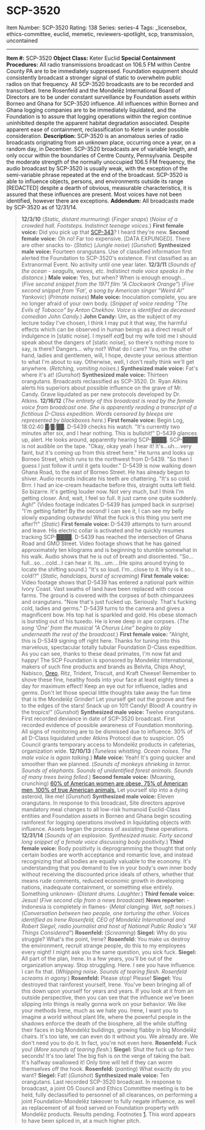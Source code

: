# SCP-3520
Item Number: SCP-3520
Rating: 138
Series: series-4
Tags: _licensebox, ethics-committee, euclid, memetic, reviewers-spotlight, scp, transmission, uncontained

---

**Item #:** SCP-3520
**Object Class:** Keter Euclid
**Special Containment Procedures:** All radio transmissions broadcast on 106.5 FM within Centre County PA are to be immediately suppressed. Foundation equipment should consistently broadcast a stronger signal of static to overwhelm public radios on that frequency. All SCP-3520 broadcasts are to be recorded and transcribed. Irene Rosenfeld and the Mondelēz International Board of Directors are to be under constant surveillance by Foundation assets within Borneo and Ghana for SCP-3520 influence. All influences within Borneo and Ghana logging companies are to be immediately liquidated, and the Foundation is to assure that logging operations within the region continue uninhibited despite the apparent habitat degradation associated.
Despite apparent ease of containment, reclassification to Keter is under possible consideration.
**Description:** SCP-3520 is an anomalous series of radio broadcasts originating from an unknown place, occurring once a year, on a random day, in December. SCP-3520 broadcasts are of variable length, and only occur within the boundaries of Centre County, Pennsylvania. Despite the moderate strength of the normally unoccupied 106.5 FM frequency, the audio broadcast by SCP-3520 is usually weak, with the exception of the semi-variable phrase repeated at the end of the broadcast. SCP-3520 is able to influence objects, persons, and environments outside its range [REDACTED] despite a dearth of obvious, measurable characteristics, it is assured that these influences are present. Most voices have not been identified, however there are exceptions.
**Addendum:** All broadcasts made by SCP-3520 as of 12/31/14.
> **12/3/10**
> (_Static, distant murmuring_)
> (_Finger snaps_)
> (_Noise of a crowded hall. Footsteps. Indistinct teenage voices._)
> **First female voice:** Did you pick up that [SCP-343](/scp-343)? I heard they're new.
> **Second female voice:** Oh no! Far too expensive. [DATA EXPUNGED]. There are other snacks to-
> (_Static_)
> (_Jungle noise_)
> (_Gunshot_)
> **Synthesized male voice:** Fourteen orangutans.
Use of classified information first alerted the Foundation to SCP-3520's existence. First classified as an Extranormal Event. No activity until one year later.
> **12/3/11**
> (_Sounds of the ocean - seagulls, waves, etc. Indistinct male voice speaks in the distance._)
> **Male voice:** Yes, but when? When is enough enough…
> (_Five second snippet from the 1971 film "A Clockwork Orange"_)
> (_Five second snippet from 'Fat', a song by American singer "Weird Al" Yankovic_)
> (_Primate noises_)
> **Male voice:** Inoculation complete, you are no longer afraid of your own body.
> (_Snippet of voice reading "The Evils of Tobacco" by Anton Chekhov. Voice is identified as deceased comedian John Candy._)
> **John Candy:** Um, as the subject of my lecture today I've chosen, I think I may put it that way, the harmful effects which can be observed in human beings as a direct result of indulgence in [static noise]. I myself _eat_[1](javascript:;) but my wife told me I should speak about the dangers of [static noise], so there's nothing more to say, is there? Dangers… why not? What do I care? You, on the other hand, ladies and gentlemen, will, I hope, devote your serious attention to what I'm about to say. Otherwise, well, I don't really think we'll get anywhere.
> (_Retching, vomiting noises._)
> **Synthesized male voice:** Fat's where it's at!
> (_Gunshot_)
> **Synthesized male voice:** Thirteen orangutans.
Broadcasts reclassified as SCP-3520. Dr. Ryan Atkins alerts his superiors about possible influence on the grave of Mr. Candy. Grave liquidated as per new protocols developed by Dr. Atkins.
> **12/16/12**
> (_The entirety of this broadcast is read by the female voice from broadcast one. She is apparently reading a transcript of a fictitious D-Class expedition. Words censored by bleeps are represented by blackboxes here._)
> **First female voice:** Begin Log, 18:02:40 █/█/██. D-5439 checks his watch. "It's currently two minutes after six, and I hear nothing. This is bullshit!" D-5439 glances up, alert. He looks around, apparently hearing SCP-████. SCP-████ is not audible on the tape. "Okay, okay yeah I hear it! It's…uh….very faint, but it's coming up from this street here." He turns and looks up Borneo Street, which runs to the northwest from D-5439. "So then I guess I just follow it until it gets louder." D-5439 is now walking down Ghana Road, to the east of Borneo Street. He has already begun to shiver. Audio records indicate his teeth are chattering. "It's so cold. Brrr. I had an ice-cream headache before this, straight outta left field. So bizarre. It's getting louder now. Not very much, but I think I'm getting closer. And, wait, I feel so full. It just came one quite suddenly. Agh!" (Video footage indicates D-5439 has jumped back in surprise) "I'm getting fatter! By the second! I can see it, I can see my belly slowly expanding outwards! What the fuck is this thing you sent me after?!"
> (_Static_)
> **First female voice:** D-5439 attempts to turn around and leave. His electric collar is activated and he quickly resumes tracking SCP-████. D-5439 has reached the intersection of Ghana Road and GMO Street. Video footage shows that he has gained approximately ten kilograms and is beginning to stumble somewhat in his walk. Audio shows that he is out of breath and disoriented. "So…full…so….cold…I can hear it. Its…um….(He spins around trying to locate the shifting sound.) "It's so loud. I'm…close to it. Why is it so…cold!?"
> (_Static, handclaps, burst of screaming_)
> **First female voice:** Video footage shows that D-5439 has entered a national park within Ivory Coast. Vast swaths of land have been replaced with cocoa farms. The ground is covered with the corpses of both chimpanzees and orangutans. "Now that's just fucked up. Seriously. That's fucking cold, ladies and germs." D-5439 turns to the camera and gives a magnificent bow. His top hat is sparkled and gold. His obese stomach is bursting out of his tuxedo. He is knee deep in ape corpses.
> (_The song 'One' from the musical "A Chorus Line" begins to play underneath the rest of the broadcast._)
> **First female voice:** "Alright, this is D-5349 signing off right here. Thanks for tuning into this marvelous, spectacular totally tubular Foundation D-Class expedition. As you can see, thanks to these dead primates, I'm now fat and happy! The SCP Foundation is sponsored by Mondelēz International, makers of such fine products and brands as Belvita, Chips Ahoy!, Nabisco, [Oreo](/scp-3975), Ritz, Trident, Triscuit, and Kraft Cheese! Remember to shove these fine, healthy foods into your face at least eighty times a day for maximum effect! Keep an eye out for influence, ladies and germs. Don't let those special little thoughts take away the fun time that is the Mondelēz Grinder! Let yourself get out the groove and flee to the edges of the stars! Snack up on 101! Candy! Blood! A country in the tropics!"
> (_Gunshot_)
> **Synthesized male voice:** Twelve orangutans.
First recorded deviance in date of SCP-3520 broadcast. First recorded evidence of possible awareness of Foundation monitoring. All signs of monitoring are to be dismissed due to influence. 30% of all D-Class liquidated under Atkins Protocol due to suspicion. O5 Council grants temporary access to Mondelēz products in cafeterias, organization wide.
> **12/10/13**
> (_Tuneless whistling. Ocean noises. The male voice is again talking._)
> **Male voice:** Yeah! It's going quicker and smoother than we planned.
> (_Sounds of monkeys shrieking in terror. Sounds of elephants. Sounds of unidentified forest animals. Sounds of many trees being felled._)
> **Second female voice:** (Moaning, crunching) [60% of American women are obese, 75% of American men, 100% of true American animals.](https://scp-wiki.wikidot.com/scp-2611) Let yourself slip into a dying asteroid, like me!
> (_Gunshot_)
> **Synthesized male voice:** Eleven orangutans.
In response to this broadcast, Site directors approve mandatory meal changes to all low-risk humanoid Euclid-Class entities and Foundation assets in Borneo and Ghana begin scouting rainforest for logging operations involved in liquidating objects with influence. Assets began the process of assisting these operations.
> **12/31/14**
> (_Sounds of an explosion. Synthesized music. Forty second long snippet of a female voice discussing body positivity._)
> **Third female voice:** Body positivity is deprogramming the thought that only certain bodies are worth acceptance and romantic love, and instead recognizing that all bodies are equally valuable to the economy. It's understanding that you demand to live in your body's own inner body without receiving the discounted price ideals of others, whether that means rude comments, reduced economic growth in developing nations, inadequate containment, or something else entirely. Something unknown-
> (_Distant drums. Laughter._)
> **Third female voice:** Jesus!
> (_Five second clip from a news broadcast_)
> **News reporter:** -Indonesia is completely in flames-
> (_Metal clanging. Wet, soft noises._)
> (_Conversation between two people, one torturing the other. Voices identified as Irene Rosenfeld, CEO of Mondelēz International and Robert Siegel, radio journalist and host of National Public Radio's "All Things Considered"_)
> **Rosenfeld:** (_Screaming_)
> **Siegel:** Why do you struggle? What's the point, Irene?
> **Rosenfeld:** You make us destroy the environment, recruit strange people, do this to my employees every night! I might ask you the same question, you sick fuck.
> **Siegel:** All part of the plan, Irene. In a few years, you'll be out of the organization anyway. Stop struggling. Here. I see you have influence. I can fix that.
> (_Whipping noise. Sounds of tearing flesh. Rosenfeld screams in agony._)
> **Rosenfeld:** Please stop! Please!
> **Siegel:** You destroyed that rainforest yourself, Irene. You've been bringing all of this down upon yourself for years and years. If you look at it from an outside perspective, then you can see that the influence we've been slipping into things is really gonna work on your behavior. We like your methods Irene, much as we hate you. Irene, I want you to imagine a world without plant life, where the powerful people in the shadows enforce the death of the biosphere, all the while stuffing their faces in big Mondelēz buildings, growing flabby in big Mondelēz chairs. It's too late, we can even do it without you. We already are. We don't need you to do it. In fact, you're not even here.
> **Rosenfeld:** Fuck you!
> (_More sounds of tearing flesh._)
> **Siegel:** Shut the fuck up for two seconds! It's too late! The big fish is on the verge of taking the bait. It's halfway swallowed it! Only time will tell if they can worm themselves off the hook.
> **Rosenfeld:** (_panting_) What exactly do you want?
> **Siegel:** Fat!
> (_Gunshot_)
> **Synthesized male voice:** Ten orangutans.
Last recorded SCP-3520 broadcast. In response to broadcast, a joint O5 Council and Ethics Committee meeting is to be held, fully declassified to personnel of all clearances, on performing a joint Foundation-Mondelēz takeover to fully negate influence, as well as replacement of all food served on Foundation property with Mondelēz products. Results pending.
Footnotes
[1](javascript:;). This word appears to have been spliced in, at a much higher pitch.